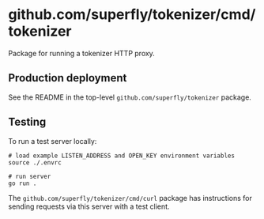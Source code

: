 # github.com/superfly/tokenizer/cmd/tokenizer

Package for running a tokenizer HTTP proxy.

## Production deployment

See the README in the top-level `github.com/superfly/tokenizer` package.

## Testing

To run a test server locally:

```shell
# load example LISTEN_ADDRESS and OPEN_KEY environment variables
source ./.envrc

# run server
go run .
```

The `github.com/superfly/tokenizer/cmd/curl` package has instructions for sending requests via this server with a test client.